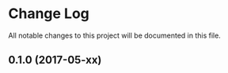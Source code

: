 # Change Log
All notable changes to this project will be documented in this file.

## 0.1.0 (2017-05-xx)


